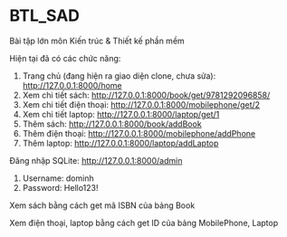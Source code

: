 # BTL_SAD
Bài tập lớn môn Kiến trúc &amp; Thiết kế phần mềm

Hiện tại đã có các chức năng:
1. Trang chủ (đang hiện ra giao diện clone, chưa sửa): http://127.0.0.1:8000/home
2. Xem chi tiết sách: http://127.0.0.1:8000/book/get/9781292096858/
3. Xem chi tiết điện thoại: http://127.0.0.1:8000/mobilephone/get/2
4. Xem chi tiết laptop: http://127.0.0.1:8000/laptop/get/1
5. Thêm sách: http://127.0.0.1:8000/book/addBook
6. Thêm điện thoại: http://127.0.0.1:8000/mobilephone/addPhone
7. Thêm laptop: http://127.0.0.1:8000/laptop/addLaptop

Đăng nhập SQLite: http://127.0.0.1:8000/admin
1. Username: dominh
2. Password: Hello123!

Xem sách bằng cách get mã ISBN của bảng Book

Xem điện thoại, laptop bằng cách get ID của bảng MobilePhone, Laptop